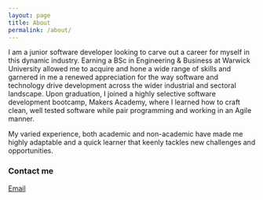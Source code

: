 ```yaml
---
layout: page
title: About
permalink: /about/
---
```


I am a junior software developer looking to carve out a career for myself in this dynamic industry. Earning a BSc in Engineering & Business at Warwick University allowed me to acquire and hone a wide range of skills and garnered in me a renewed appreciation for the way software and technology drive development across the wider industrial and sectoral landscape. Upon graduation, I joined a highly selective software development bootcamp, Makers Academy, where I learned how to craft clean, well tested software while pair programming and working in an Agile manner.  

My varied experience, both academic and non-academic have made me highly adaptable and a quick learner that keenly tackles new challenges and opportunities.

### Contact me

[Email](mailto:zlahham@outlook.com)
